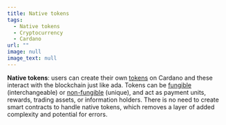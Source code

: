 ```yaml
---
title: Native tokens
tags:
  - Native tokens
  - Cryptocurrency
  - Cardano
url: ""
image: null
image_text: null
---
```


**Native tokens**: users can create their own [tokens](https://www.essentialcardano.io/glossary/token) on Cardano and these interact with the blockchain just like ada. Tokens can be [fungible](https://www.essentialcardano.io/glossary/fungible-token) (interchangeable) or [non-fungible](https://www.essentialcardano.io/glossary/nft) (unique), and act as payment units, rewards, trading assets, or information holders. There is no need to create smart contracts to handle native tokens, which removes a layer of added complexity and potential for errors.
